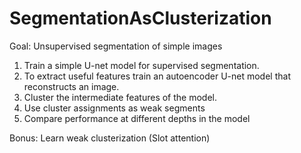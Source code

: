 # SegmentationAsClusterization

Goal: Unsupervised segmentation of simple images

1. Train a simple U-net model for supervised segmentation.
2. To extract useful features train an autoencoder U-net model that reconstructs an image.
3. Cluster the intermediate features of the model. 
4. Use cluster assignments as weak segments
5. Compare performance at different depths in the model

Bonus: 
Learn weak clusterization (Slot attention)

